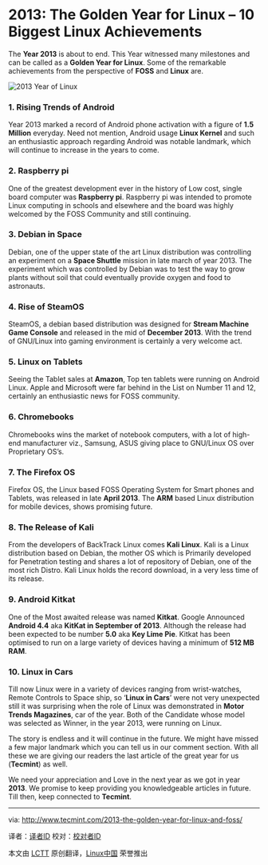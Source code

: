 2013: The Golden Year for Linux – 10 Biggest Linux Achievements
================================================================================
The **Year 2013** is about to end. This Year witnessed many milestones and can be called as a **Golden Year for Linux**. Some of the remarkable achievements from the perspective of **FOSS** and **Linux** are.

![2013 Year of Linux](http://www.tecmint.com/wp-content/uploads/2013/12/Year-2013-Linux.jpg)

### 1. Rising Trends of Android ###

Year 2013 marked a record of Android phone activation with a figure of **1.5 Million** everyday. Need not mention, Android usage **Linux Kernel** and such an enthusiastic approach regarding Android was notable landmark, which will continue to increase in the years to come.

### 2. Raspberry pi ###

One of the greatest development ever in the history of Low cost, single board computer was **Raspberry pi**. Raspberry pi was intended to promote Linux computing in schools and elsewhere and the board was highly welcomed by the FOSS Community and still continuing.

### 3. Debian in Space ###

Debian, one of the upper state of the art Linux distribution was controlling an experiment on a **Space Shuttle** mission in late march of year 2013. The experiment which was controlled by Debian was to test the way to grow plants without soil that could eventually provide oxygen and food to astronauts.

### 4. Rise of SteamOS ###

SteamOS, a debian based distribution was designed for **Stream Machine Game Console** and released in the mid of **December 2013**. With the trend of GNU/Linux into gaming environment is certainly a very welcome act.

### 5. Linux on Tablets ###

Seeing the Tablet sales at **Amazon**, Top ten tablets were running on Android Linux. Apple and Microsoft were far behind in the List on Number 11 and 12, certainly an enthusiastic news for FOSS community.

### 6. Chromebooks ###

Chromebooks wins the market of notebook computers, with a lot of high-end manufacturer viz., Samsung, ASUS giving place to GNU/Linux OS over Proprietary OS’s.

### 7. The Firefox OS ###

Firefox OS, the Linux based FOSS Operating System for Smart phones and Tablets, was released in late **April 2013**. The **ARM** based Linux distribution for mobile devices, shows promising future.

### 8. The Release of Kali ###

From the developers of BackTrack Linux comes **Kali Linux**. Kali is a Linux distribution based on Debian, the mother OS which is Primarily developed for Penetration testing and shares a lot of repository of Debian, one of the most rich Distro. Kali Linux holds the record download, in a very less time of its release.

### 9. Android Kitkat ###

One of the Most awaited release was named **Kitkat**. Google Announced **Android 4.4** aka **KitKat in September of 2013**. Although the release had been expected to be number **5.0** aka **Key Lime Pie**. Kitkat has been optimised to run on a large variety of devices having a minimum of **512 MB RAM**.

### 10. Linux in Cars ###

Till now Linux were in a variety of devices ranging from wrist-watches, Remote Controls to Space ship, so ‘**Linux in Cars**’ were not very unexpected still it was surprising when the role of Linux was demonstrated in **Motor Trends Magazines**, car of the year. Both of the Candidate whose model was selected as Winner, in the year 2013, were running on Linux.

The story is endless and it will continue in the future. We might have missed a few major landmark which you can tell us in our comment section. With all these we are giving our readers the last article of the great year for us (**Tecmint**) as well.

We need your appreciation and Love in the next year as we got in year **2013**. We promise to keep providing you knowledgeable articles in future. Till then, keep connected to **Tecmint**.

--------------------------------------------------------------------------------

via: http://www.tecmint.com/2013-the-golden-year-for-linux-and-foss/

译者：[译者ID](https://github.com/译者ID) 校对：[校对者ID](https://github.com/校对者ID)

本文由 [LCTT](https://github.com/LCTT/TranslateProject) 原创翻译，[Linux中国](http://linux.cn/) 荣誉推出